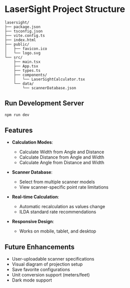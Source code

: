 # LaserSight Project Structure

```
lasersight/
├── package.json
├── tsconfig.json
├── vite.config.ts
├── index.html
├── public/
│   ├── favicon.ico
│   └── logo.svg
└── src/
    ├── main.tsx
    ├── App.tsx
    ├── types.ts
    ├── components/
    │   └── LaserSightCalculator.tsx
    └── data/
        └── scannerDatabase.json
```

## Run Development Server

```bash
npm run dev
```

## Features

- **Calculation Modes**:
  - Calculate Width from Angle and Distance
  - Calculate Distance from Angle and Width
  - Calculate Angle from Distance and Width

- **Scanner Database**:
  - Select from multiple scanner models
  - View scanner-specific point rate limitations

- **Real-time Calculation**:
  - Automatic recalculation as values change
  - ILDA standard rate recommendations

- **Responsive Design**:
  - Works on mobile, tablet, and desktop

## Future Enhancements

- User-uploadable scanner specifications
- Visual diagram of projection setup
- Save favorite configurations
- Unit conversion support (meters/feet)
- Dark mode support